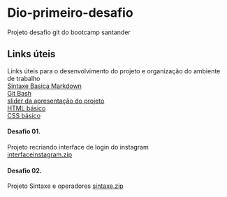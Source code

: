 # Dio-primeiro-desafio
Projeto desafio git do bootcamp santander

## Links úteis
Links úteis para o desenvolvimento do projeto e organização do ambiente de trabalho  
[Sintaxe Basica Markdown](https://www.markdownguide.org/basic-syntax/)  
[Git Bash](https://gitforwindows.org/)  
[slider da apresentação do projeto](https://drive.google.com/file/d/1IZu0qohv1JOmxjEra1lknDiiStU68bl4/view)  
[HTML básico](https://www.w3schools.com/html/)  
[CSS básico](https://developer.mozilla.org/pt-BR/docs/Web/CSS)  

#### Desafio 01.
Projeto recriando interface de login do instagram  
[interfaceinstagram.zip](https://github.com/Markschrispim/Dio-primeiro-desafio/files/8977186/interfaceinstagram.zip)
#### Desafio 02.
Projeto Sintaxe e operadores
[sintaxe.zip](https://github.com/Markschrispim/Dio-primeiro-desafio/files/9066386/sintaxe.zip)
